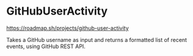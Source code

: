 # GitHubUserActivity
https://roadmap.sh/projects/github-user-activity

Takes a GitHub username as input and returns a formatted list of recent events, using GitHub REST API.
